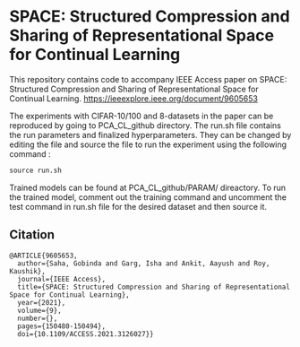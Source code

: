 # SPACE: Structured Compression and Sharing of Representational Space for Continual Learning

This repository contains code to accompany IEEE Access paper on SPACE: Structured Compression and Sharing of Representational Space for Continual Learning. https://ieeexplore.ieee.org/document/9605653

The experiments with CIFAR-10/100 and 8-datasets in the paper can be reproduced by going to PCA_CL_github directory. The run.sh file contains the run parameters and finalized hyperparameters. They can be changed by editing the file and source the file to run the experiment using the following command : 

```python
source run.sh 
```
Trained models can be found at PCA_CL_github/PARAM/ direactory. To run the trained model, comment out the training command and uncomment the test command in run.sh file for the desired dataset and then source it. 

## Citation 
```
@ARTICLE{9605653,
  author={Saha, Gobinda and Garg, Isha and Ankit, Aayush and Roy, Kaushik},
  journal={IEEE Access}, 
  title={SPACE: Structured Compression and Sharing of Representational Space for Continual Learning}, 
  year={2021},
  volume={9},
  number={},
  pages={150480-150494},
  doi={10.1109/ACCESS.2021.3126027}}
```

